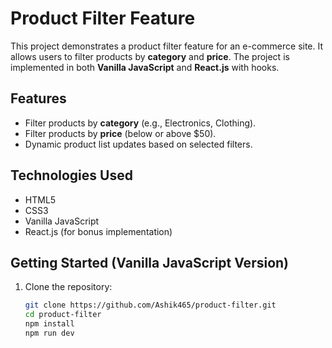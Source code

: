 # Product Filter Feature

This project demonstrates a product filter feature for an e-commerce site. It allows users to filter products by **category** and **price**. The project is implemented in both **Vanilla JavaScript** and **React.js** with hooks.

## Features

- Filter products by **category** (e.g., Electronics, Clothing).
- Filter products by **price** (below or above $50).
- Dynamic product list updates based on selected filters.

## Technologies Used

- HTML5
- CSS3
- Vanilla JavaScript
- React.js (for bonus implementation)

## Getting Started (Vanilla JavaScript Version)

1. Clone the repository:
   ```bash
   git clone https://github.com/Ashik465/product-filter.git
   cd product-filter
   npm install
   npm run dev 

 
